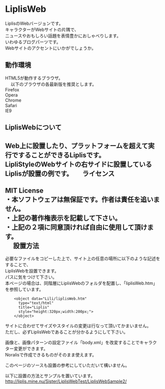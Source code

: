 LiplisWeb
=========

LiplisのWebバージョンです。  
キャラクターがWebサイトの片隅で、  
ニュースやおもしろい話題を表情豊かにおしゃべりします。  
いわゆるブログパーツです。  
Webサイトのアクセントにいかがでしょうか。  

動作環境
------
HTML5が動作するブラウザ。  
　
以下のブラウザの各最新版を推奨とします。  
Firefox  
Opera  
Chrome  
Safari  
IE9  

LiplisWebについて
------
Web上に設置したり、プラットフォームを超えて実行ですることができるLiplisです。  
LipliStyleのWebサイトの右サイドに設置しているLiplisが設置の例です。
　
ライセンス
------
MIT License  
・本ソフトウェアは無保証です。作者は責任を追いません。  
・上記の著作権表示を記載して下さい。  
・上記の２項に同意頂ければ自由に使用して頂けます。  
　
設置方法
------
必要なファイルをコピーした上で、サイト上の任意の場所に以下のような記述をすることで、  
LiplisWebを設置できます。  
パスに気をつけて下さい。  
本ページの場合は、同階層にLiplisWebのフォルダを配置し、「liplisWeb.htm」を参照しています。  

        <object data="Lili/liplisWeb.htm" 
          type="text/html" 
          title="Liplis" 
          style="height:320px;width:200px;">
        </object>

サイトに合わせてサイズやスタイルの変更は行なって頂いてかまいません。  
ただし、必ずLiplisWebであることが分かるようにして下さい。 

画像と、画像パターンの設定ファイル「body.xml」を改変することでキャラクター変更ができます。  
Noralisで作成できるものがそのまま使えます。  

このページのソースも設置の参考にしていただいて構いません。  

以下に設置の方法とサンプルを置いています。  
http://liplis.mine.nu/Sister/LiplisWebTest/LiplisWebSample2/
